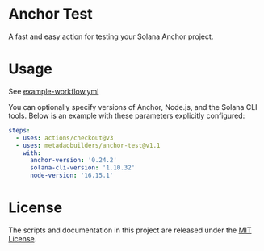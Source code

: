 # Anchor Test

A fast and easy action for testing your Solana Anchor project.

# Usage

See [example-workflow.yml](example-workflow.yml)

You can optionally specify versions of Anchor, Node.js, and the Solana CLI tools. Below is an example with these parameters explicitly configured:

```yaml
steps:
  - uses: actions/checkout@v3
  - uses: metadaobuilders/anchor-test@v1.1
    with: 
      anchor-version: '0.24.2' 
      solana-cli-version: '1.10.32'
      node-version: '16.15.1'
```

# License

The scripts and documentation in this project are released under the [MIT License](LICENSE).
